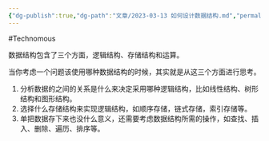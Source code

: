 ```yaml
---
{"dg-publish":true,"dg-path":"文章/2023-03-13 如何设计数据结构.md","permalink":"/文章/2023-03-13 如何设计数据结构/","dgEnableSearch":"true"}
---
```


#Technomous 

数据结构包含了三个方面，逻辑结构、存储结构和运算。

当你考虑一个问题该使用哪种数据结构的时候，其实就是从这三个方面进行思考。

1. 分析数据的之间的关系是什么来决定采用哪种逻辑结构，比如线性结构、树形结构和图形结构。
2. 选择什么存储结构来实现逻辑结构，如顺序存储，链式存储，索引存储等。
3. 单把数据存下来也没什么意义，还需要考虑数据结构所需的操作，如查找、插入、删除、遍历、排序等。